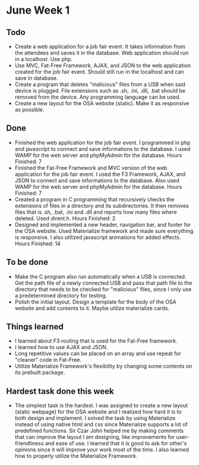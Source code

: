 # June Week 1

## Todo

- Create a web application for a job fair event. It takes information from the attendees and saves it in the database. Web application should run in a localhost. Use php.
- Use MVC, Fat-Free Framework, AJAX, and JSON to the web application created for the job fair event. Should still run in the localhost and can save in database.
- Create a program that deletes "malicious" files from a USB when said device is plugged. File extensions such as .sh, .ini, .dll, .bat should be removed from the device. Any programming language can be used.
- Create a new layout for the OSA website (static). Make it as responsive as possible.

## Done

- Finished the web application for the job fair event. I programmed in php and javascript to connect and save informations to the database. I used WAMP for the web server and phpMyAdmin for the database. Hours Finished: 7
- Finished the Fat-Free Framework and MVC version of the web application for the job fair event. I used the F3 Framework, AJAX, and JSON to connect and save informations to the database. Also used WAMP for the web server and phpMyAdmin for the database. Hours Finished: 7
- Created a program in C programming that recursively checks the extensions of files in a directory and its subdirectories. It then removes files that is .sh, .bat, .ini and .dll and reports how many files where deleted. Used dirent.h. Hours Finished: 2
- Designed and implemented a new header, navigation bar, and footer for the OSA website. Used Materialize framework and made sure everything is responsive. I also utilized javascript animations for added effects. Hours Finished: 14

## To be done

- Make the C program also run automatically when a USB is connected. Get the path file of a newly connected USB and pass that path file to the directory that needs to be checked for "malicious" files, since I only use a predetermined directory for testing.
- Polish the initial layout. Design a template for the body of the OSA website and add contents to it. Maybe utilize materialize cards. 

## Things learned

- I learned about F3 routing that is used for the Fat-Free framework. 
- I learned how to use AJAX and JSON.
- Long repetitive values can be placed on an array and use repeat for "cleaner" code in Fat-Free.
- Utilize Materialize Framework's flexibility by changing some contents on its prebuilt package. 

## Hardest task done this week

- The simplest task is the hardest. I was assigned to create a new layout (static webpage) for the OSA website and I realized how hard it is to both design and implement. I solved the task by using Materialize instead of using native html and css since Materialize supports a lot of predefined functions. Sir Czar John helped me by making comments that can improve the layout I am designing, like improvements for user-friendliness and ease of use. I learned that it is good to ask for other's opinions since it will improve your work most of the time. I also learned how to properly utilize the Materialize Framework.